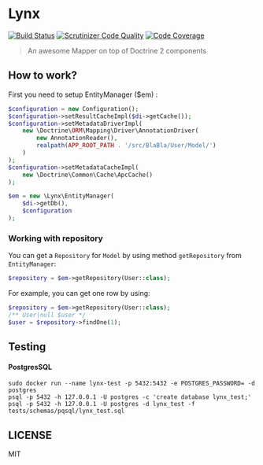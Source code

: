 Lynx
====
[![Build Status](https://travis-ci.org/lynx/lynx.svg?branch=master)](https://travis-ci.org/lynx/lynx)
[![Scrutinizer Code Quality](https://scrutinizer-ci.com/g/lynx/lynx/badges/quality-score.png?b=master)](https://scrutinizer-ci.com/g/lynx/lynx/?branch=master)
[![Code Coverage](https://scrutinizer-ci.com/g/lynx/lynx/badges/coverage.png?b=master)](https://scrutinizer-ci.com/g/lynx/lynx/?branch=master)

> An awesome Mapper on top of Doctrine 2 components

## How to work?

First you need to setup EntityManager ($em) :

```php
$configuration = new Configuration();
$configuration->setResultCacheImpl($di->getCache());
$configuration->setMetadataDriverImpl(
    new \Doctrine\ORM\Mapping\Driver\AnnotationDriver(
        new AnnotationReader(),
        realpath(APP_ROOT_PATH . '/src/BlaBla/User/Model/')
    )
);
$configuration->setMetadataCacheImpl(
    new \Doctrine\Common\Cache\ApcCache()
);

$em = new \Lynx\EntityManager(
    $di->getDb(),
    $configuration
);
```

### Working with repository

You can get a `Repository` for `Model` by using method `getRepository` from `EntityManager`:

```php
$repository = $em->getRepository(User::class);
```

For example, you can get one row by using:

```php
$repository = $em->getRepository(User::class);
/** User|null $user */
$user = $repository->findOne(1);
```

## Testing

#### PostgresSQL

```
sudo docker run --name lynx-test -p 5432:5432 -e POSTGRES_PASSWORD= -d postgres
psql -p 5432 -h 127.0.0.1 -U postgres -c 'create database lynx_test;'
psql -p 5432 -h 127.0.0.1 -U postgres -d lynx_test -f tests/schemas/pqsql/lynx_test.sql
```

## LICENSE

MIT
